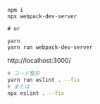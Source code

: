 ```
npm i
npx webpack-dev-server

# or

yarn
yarn run webpack-dev-server
```

http://localhost:3000/


```bash
# コード整形
yarn run eslint . --fix
# または
npx eslint . --fix
```
